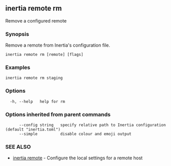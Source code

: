 ## inertia remote rm

Remove a configured remote

### Synopsis

Remove a remote from Inertia's configuration file.

```
inertia remote rm [remote] [flags]
```

### Examples

```
inertia remote rm staging
```

### Options

```
  -h, --help   help for rm
```

### Options inherited from parent commands

```
      --config string   specify relative path to Inertia configuration (default "inertia.toml")
      --simple          disable colour and emoji output
```

### SEE ALSO

* [inertia remote](inertia_remote.md)	 - Configure the local settings for a remote host

